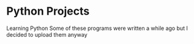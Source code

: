 # Python Projects
Learning Python
Some of these programs were written a while ago but I decided to upload them anyway
